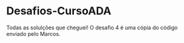 # Desafios-CursoADA

Todas as solulções que cheguei! O desafio 4 é uma cópia do código enviado pelo Marcos.
